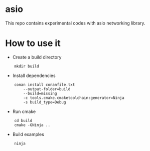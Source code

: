 # asio
This repo contains experimental codes with asio networking library.

# How to use it
- Create a build directory
```
    mkdir build
```

- Install dependencies
```
    conan install conanfile.txt 
        --output-folder=build 
        --build=missing 
        -c tools.cmake.cmaketoolchain:generator=Ninja 
        -s build_type=Debug
```
- Run cmake
```
    cd build
    cmake -GNinja ..
```
- Build examples
```
    ninja
```